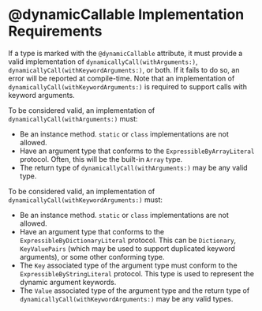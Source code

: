 # @dynamicCallable Implementation Requirements
If a type is marked with the `@dynamicCallable` attribute, it must provide a valid implementation of `dynamicallyCall(withArguments:)`, `dynamicallyCall(withKeywordArguments:)`, or both. If it fails to do so, an error will be reported at compile-time. Note that an implementation of `dynamicallyCall(withKeywordArguments:)` is required to support calls with keyword arguments.

To be considered valid, an implementation of `dynamicallyCall(withArguments:)` must:
- Be an instance method. `static` or `class` implementations are not allowed.
- Have an argument type that conforms to the `ExpressibleByArrayLiteral` protocol. Often, this will be the built-in `Array` type.
- The return type of `dynamicallyCall(withArguments:)` may be any valid type.

To be considered valid, an implementation of `dynamicallyCall(withKeywordArguments:)` must:
- Be an instance method. `static` or `class` implementations are not allowed.
- Have an argument type that conforms to the `ExpressibleByDictionaryLiteral` protocol. This can be `Dictionary`, `KeyValuePairs` (which may be used to support duplicated keyword arguments), or some other conforming type.
- The `Key` associated type of the argument type must conform to the `ExpressibleByStringLiteral` protocol. This type is used to represent the dynamic argument keywords.
- The `Value` associated type of the argument type and the return type of `dynamicallyCall(withKeywordArguments:)` may be any valid types.
